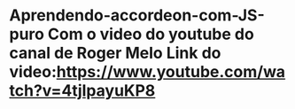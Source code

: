 # Aprendendo-accordeon-com-JS-puro Com o video do youtube do canal de Roger Melo Link do video:https://www.youtube.com/watch?v=4tjIpayuKP8
